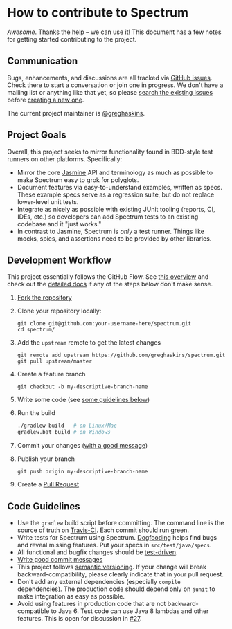 # How to contribute to Spectrum

_Awesome_. Thanks the help – we can use it! This document has a few notes for getting started contributing to the project.

## Communication

Bugs, enhancements, and discussions are all tracked via [GitHub issues](https://github.com/greghaskins/spectrum/issues). Check there to start a conversation or join one in progress. We don't have a mailing list or anything like that yet, so please [search the existing issues](https://github.com/greghaskins/spectrum/issues?utf8=%E2%9C%93&q=) before [creating a new one](https://github.com/greghaskins/spectrum/issues/new).

The current project maintainer is [@greghaskins](https://github.com/greghaskins).

## Project Goals

Overall, this project seeks to mirror functionality found in BDD-style test runners on other platforms. Specifically:
- Mirror the core [Jasmine](http://jasmine.github.io/) API and terminology as much as possible to make Spectrum easy to grok for polyglots.
- Document features via easy-to-understand examples, written as specs. These example specs serve as a regression suite, but do not replace lower-level unit tests.
- Integrate as nicely as possible with existing JUnit tooling (reports, CI, IDEs, etc.) so developers can add Spectrum tests to an existing codebase and it "just works."
- In contrast to Jasmine, Spectrum is _only_ a test runner. Things like mocks, spies, and assertions need to be provided by other libraries.

## Development Workflow

This project essentially follows the GitHub Flow. See [this overview](https://guides.github.com/introduction/flow/) and check out the [detailed docs](https://help.github.com/categories/collaborating-on-projects-using-issues-and-pull-requests/) if any of the steps below don't make sense.

1. [Fork the repository](https://github.com/greghaskins/spectrum/fork)
2. Clone your repository locally:

   ```
   git clone git@github.com:your-username-here/spectrum.git
   cd spectrum/
   ```
3. Add the `upstream` remote to get the latest changes

   ```
   git remote add upstream https://github.com/greghaskins/spectrum.git
   git pull upstream/master
   ```
4. Create a feature branch

   ```
   git checkout -b my-descriptive-branch-name
   ```
5. Write some code (see [some guidelines below](#code-guidelines))
6. Run the build

   ```sh
   ./gradlew build   # on Linux/Mac
   gradlew.bat build # on Windows
   ```
7. Commit your changes ([with a good message](http://chris.beams.io/posts/git-commit/))
8. Publish your branch

   ```
   git push origin my-descriptive-branch-name
   ```
9. Create a [Pull Request](https://help.github.com/articles/using-pull-requests/)

## Code Guidelines

- Use the `gradlew` build script before committing. The command line is the source of truth on [Travis-CI](https://travis-ci.org/greghaskins/spectrum). Each commit should run green.
- Write tests for Spectrum using Spectrum. [Dogfooding](https://en.wikipedia.org/wiki/Eating_your_own_dog_food) helps find bugs and reveal missing features. Put your specs in `src/test/java/specs`.
- All functional and bugfix changes should be [test-driven](https://en.wikipedia.org/wiki/Test-driven_development).
- [Write good commit messages](http://chris.beams.io/posts/git-commit/)
- This project follows [semantic versioning](http://semver.org/). If your change will break backward-compatibility, please clearly indicate that in your pull request.
- Don't add any external dependencies (especially `compile` dependencies). The production code should depend only on `junit` to make integration as easy as possible.
- Avoid using features in production code that are not backward-compatible to Java 6. Test code can use Java 8 lambdas and other features. This is open for discussion in [#27](https://github.com/greghaskins/spectrum/issues/27).
